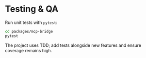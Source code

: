 # Testing & QA

Run unit tests with `pytest`:
```bash
cd packages/mcp-bridge
pytest
```

The project uses TDD; add tests alongside new features and ensure coverage remains high.
